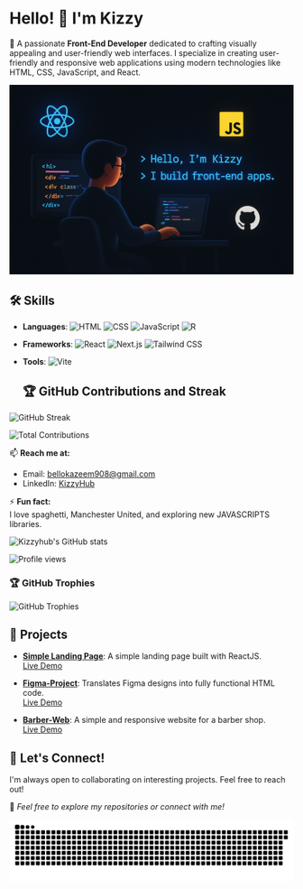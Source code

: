 # Hello! 👋 I'm Kizzy 
🌟 A passionate **Front-End Developer** dedicated to crafting visually appealing and user-friendly web interfaces.
I specialize in creating user-friendly and responsive web applications using modern technologies like HTML, CSS, JavaScript, and React.

![Image Description](img)

## 🛠️ Skills
- **Languages**: ![HTML](https://img.shields.io/badge/HTML-E34F26?style=flat&logo=html5&logoColor=white) ![CSS](https://img.shields.io/badge/CSS-1572B6?style=flat&logo=css3&logoColor=white) ![JavaScript](https://img.shields.io/badge/JavaScript-F7DF1E?style=flat&logo=javascript&logoColor=black) ![R](https://img.shields.io/badge/R-276DC3?style=flat&logo=r&logoColor=white)
- **Frameworks**: ![React](https://img.shields.io/badge/React-61DAFB?style=flat&logo=react&logoColor=black) ![Next.js](https://img.shields.io/badge/Next.js-000000?style=flat&logo=nextdotjs&logoColor=white) ![Tailwind CSS](https://img.shields.io/badge/Tailwind_CSS-38B2AC?style=flat&logo=tailwindcss&logoColor=white)
- **Tools**: ![Vite](https://img.shields.io/badge/Vite-646CFF?style=flat&logo=vite&logoColor=white)

  ## 🏆 GitHub Contributions and Streak

![GitHub Streak](https://streak-stats.demolab.com/?user=kizzyhub&theme=radical)

![Total Contributions](https://komarev.com/ghpvc/?username=kizzyhub&style=flat-square&color=blue&label=Total+Contributions)



📫 **Reach me at:**  
- Email: [bellokazeem908@gmail.com](mailto:bellokazeem908@gmail.com)  
- LinkedIn: [KizzyHub](https://www.linkedin.com/in/kazeem-bello-8243b5355/)

⚡ **Fun fact:**  
I love spaghetti, Manchester United, and exploring new JAVASCRIPTS libraries.

![Kizzyhub's GitHub stats](https://github-readme-stats.vercel.app/api?username=kizzyhub&show_icons=true&theme=radical)

![Profile views](https://komarev.com/ghpvc/?username=yourusername&color=blue)




### 🏆 GitHub Trophies
![GitHub Trophies](https://github-profile-trophy.vercel.app/?username=kizzyhub&theme=onedark)



## 🚀 Projects
- **[Simple Landing Page](https://github.com/kizzyhub/Simple-Landing-Page)**: A simple landing page built with ReactJS.  
  [Live Demo](https://kizzyhub.github.io/Simple-Landing-Page/)

- **[Figma-Project](https://github.com/kizzyhub/Figma-Project)**: Translates Figma designs into fully functional HTML code.  
  [Live Demo](https://kizzyhub.github.io/Figma-Project/)

- **[Barber-Web](https://github.com/kizzyhub/Barber-Web)**: A simple and responsive website for a barber shop.  
  [Live Demo](https://kizzyhub.github.io/Barber-Web/)
  
## 🤝 Let's Connect!
I'm always open to collaborating on interesting projects. Feel free to reach out!

🌟 _Feel free to explore my repositories or connect with me!_


  ![snake gif](https://github.com/kizzyhub/kizzyhub/blob/output/github-snake.svg)

